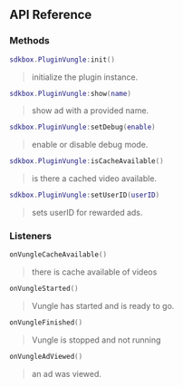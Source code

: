 ## API Reference

### Methods
```lua
sdkbox.PluginVungle:init()
```
> initialize the plugin instance.

```lua
sdkbox.PluginVungle:show(name)
```
> show ad with a provided name.

```lua
sdkbox.PluginVungle:setDebug(enable)
```
> enable or disable debug mode.

```lua
sdkbox.PluginVungle:isCacheAvailable()
```
> is there a cached video available.

```lua
sdkbox.PluginVungle:setUserID(userID)
```
> sets userID for rewarded ads.

### Listeners
```lua
onVungleCacheAvailable()
```
> there is cache available of videos

```lua
onVungleStarted()
```
> Vungle has started and is ready to go.

```lua
onVungleFinished()
```
> Vungle is stopped and not running

```lua
onVungleAdViewed()
```
> an ad was viewed.
